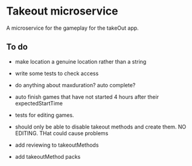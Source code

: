# Takeout microservice
A microservice for the gameplay for the takeOut app. 

## To do

- make location a genuine location rather than a string

- write some tests to check access

- do anything about maxduration? auto complete?

- auto finish games that have not started 4 hours after their expectedStartTime

- tests for editing games.

- should only be able to disable takeout methods and create them. NO EDITING. THat could cause problems

- add reviewing to takeoutMethods

- add takeoutMethod packs